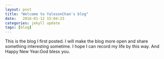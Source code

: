 ```yaml
---
layout: post
title: "Welcome to YalesonChan's blog"
date:   2016-01-12 15:04:23
categories: jekyll update
tags: [blog]
---
```



This is the blog I first posted.
I will make the blog more open and share something interesting sometime.
I hope I can record my life by this way.
And
Happy New Year.God bless you.
